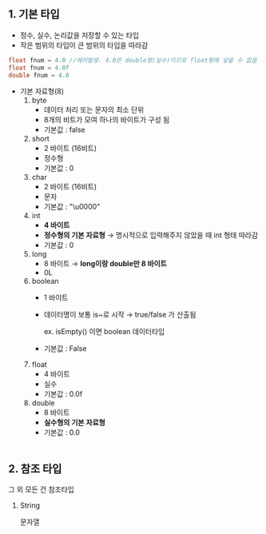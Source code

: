 ## 1. 기본 타입

- 정수, 실수, 논리값을 저장할 수 있는 타입
- 작은 범위의 타입이 큰 범위의 타입을 따라감

```java
float fnum = 4.0 //에러발생. 4.0은 double형(실수)이므로 float형에 넣을 수 없음 
float fnum = 4.0f
double fnum = 4.0
```

- 기본 자료형(8)
    1. byte 
        - 데이터 처리 또는 문자의 최소 단위
        - 8개의 비트가 모여 하나의 바이트가 구성 됨
        - 기본값 : false
    2. short
        - 2 바이트 (16비트)
        - 정수형
        - 기본값 : 0
    3. char
        - 2 바이트 (16비트)
        - 문자
        - 기본값 : "\u0000"
    4. int
        - **4 바이트**
        - **정수형의 기본 자료형** → 명시적으로 입력해주지 않았을 때 int 형태 따라감
        - 기본값 : 0
    5. long
        - 8 바이트 → **long이랑 double만 8 바이트**
        - 0L
    6. boolean
        - 1 바이트
        - 데이터명이 보통 is~로 시작 → true/false 가 산출됨

            ex. isEmpty() 이면 boolean 데이터타입

        - 기본값 : False
    7. float
        - 4 바이트
        - 실수
        - 기본값 : 0.0f
    8. double
        - 8 바이트
        - **실수형의 기본 자료형**
        - 기본값 : 0.0
<br><br>
## 2. 참조 타입

그 외 모든 건 참조타입

1. String

    문자열
